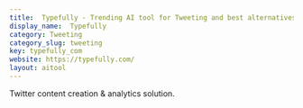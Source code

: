 ```yaml
---
title:  Typefully - Trending AI tool for Tweeting and best alternatives
display_name:  Typefully
category: Tweeting
category_slug: tweeting
key: typefully_com
website: https://typefully.com/
layout: aitool
---
```


Twitter content creation & analytics solution.
